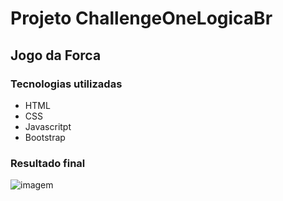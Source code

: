 # Projeto ChallengeOneLogicaBr

## Jogo da Forca


### Tecnologias utilizadas

- HTML
- CSS
- Javascritpt
- Bootstrap

### Resultado final

![imagem](https://github.com/AnaBeat/Codificador-e-descodificador/blob/master/img/resultado.jpg)